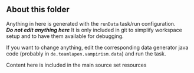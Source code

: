 ## About this folder
Anything in here is generated with the `runData` task/run configuration.  
***Do not edit anything here*** It is only included in git to simplify workspace setup and to have them available for debugging.

If you want to change anything, edit the corresponding data generator java code (probably in `de.teamlapen.vampirism.data`) and run the task.

Content here is included in the main source set resources